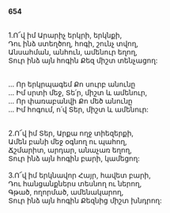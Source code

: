 **654**

\
1.Ո՜վ իմ Արարիչ երկրի, երկնքի,\
Դու ինձ ստեղծող, հոգի, շունչ տվող,\
Անսահման, անհուն, ամենուր եղող,\
Տուր ինձ այն hոգին Քեզ միշտ տենչացող:

\
 ... Որ երկրպագեմ Քո սուրբ անունը\
 ... Իմ սրտի մեջ, Տե՛ր, միշտ և ամենուր,\
 ... Որ փառաբանվի Քո մեծ անունը\
 ... Իմ հոգում, ո՛վ Տեր, միշտ և ամենուր:

\
2.Ո՜վ իմ Տեր, Արքա ողջ տիեզերքի,\
Ամեն բանի մեջ օգնող ու պահող,\
Ճշմարիտ, արդար, անաչառ եղող,\
Տուր ինձ այն հոգին բարի, կամեցող:\
\
3.Ո՜վ իմ երկնավոր Հայր, հավետ բարի,\
Դու հանցանքներս տեսնող ու ներող,\
Գթած, ողորմած, ամենակարող,\
Տուր ինձ այն հոգին Քեզնից միշտ խնդրող:
